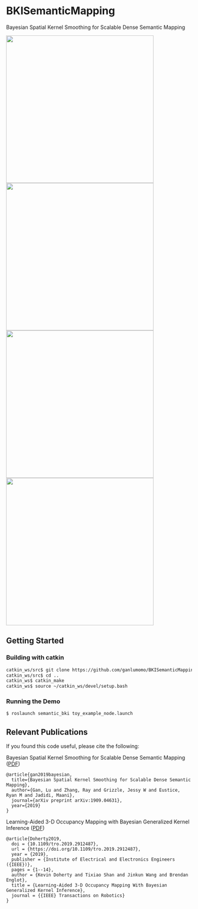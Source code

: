 # BKISemanticMapping
Bayesian Spatial Kernel Smoothing for Scalable Dense Semantic Mapping

<img src="https://raw.githubusercontent.com/ganlumomo/BKISemanticMapping/master/github/toy_example_semantic_csm.png" width="400"><img src="https://raw.githubusercontent.com/ganlumomo/BKISemanticMapping/master/github/toy_example_semantic_bki.png" width="400">
<img src="https://raw.githubusercontent.com/ganlumomo/BKISemanticMapping/master/github/toy_example_semantic_csm_variance.png" width="400"><img src="https://raw.githubusercontent.com/ganlumomo/BKISemanticMapping/master/github/toy_example_semantic_bki_variance.png" width="400">
## Getting Started

### Building with catkin

```bash
catkin_ws/src$ git clone https://github.com/ganlumomo/BKISemanticMapping
catkin_ws/src$ cd ..
catkin_ws$ catkin_make
catkin_ws$ source ~/catkin_ws/devel/setup.bash
```

### Running the Demo

```bash
$ roslaunch semantic_bki toy_example_node.launch
```

## Relevant Publications

If you found this code useful, please cite the following:

Bayesian Spatial Kernel Smoothing for Scalable Dense Semantic Mapping ([PDF](https://arxiv.org/pdf/1909.04631.pdf))
```
@article{gan2019bayesian,
  title={Bayesian Spatial Kernel Smoothing for Scalable Dense Semantic Mapping},
  author={Gan, Lu and Zhang, Ray and Grizzle, Jessy W and Eustice, Ryan M and Jadidi, Maani},
  journal={arXiv preprint arXiv:1909.04631},
  year={2019}
}
```

Learning-Aided 3-D Occupancy Mapping with Bayesian Generalized Kernel Inference ([PDF](https://ieeexplore.ieee.org/stamp/stamp.jsp?tp=&arnumber=8713569))
```
@article{Doherty2019,
  doi = {10.1109/tro.2019.2912487},
  url = {https://doi.org/10.1109/tro.2019.2912487},
  year = {2019},
  publisher = {Institute of Electrical and Electronics Engineers ({IEEE})},
  pages = {1--14},
  author = {Kevin Doherty and Tixiao Shan and Jinkun Wang and Brendan Englot},
  title = {Learning-Aided 3-D Occupancy Mapping With Bayesian Generalized Kernel Inference},
  journal = {{IEEE} Transactions on Robotics}
}
```

